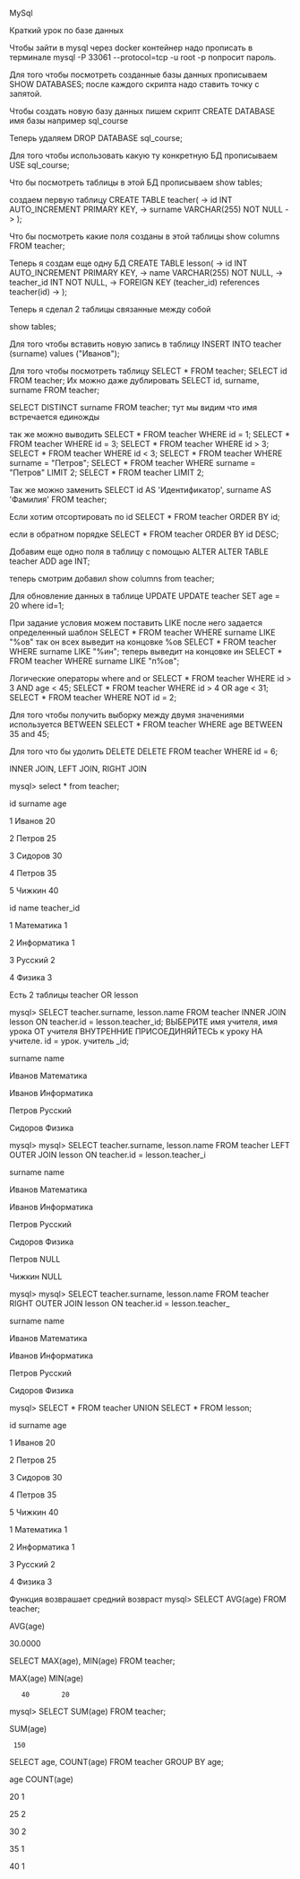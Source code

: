 MySql

Краткий урок по базе данных

Чтобы зайти в mysql через docker контейнер надо прописать в терминале mysql -P 33061 --protocol=tcp -u root -p
попросит пароль.

Для того чтобы посмотреть созданные базы данных прописываем
SHOW DATABASES;
после каждого скрипта надо ставить точку с запятой.

Чтобы создать новую базу данных пишем скрипт
CREATE DATABASE имя базы например sql_course

Теперь удаляем DROP DATABASE sql_course;

Для того чтобы использовать какую ту конкретную БД прописываем USE sql_course;

Что бы посмотреть таблицы в этой БД прописываем show tables;

создаем первую таблицу CREATE TABLE teacher(
-> id INT AUTO_INCREMENT PRIMARY KEY,
-> surname VARCHAR(255) NOT NULL
-> );


Что бы посмотреть какие поля созданы в этой таблицы
show columns FROM teacher;

Теперь я создам еще одну БД
CREATE TABLE lesson(
-> id INT AUTO_INCREMENT PRIMARY KEY,
-> name VARCHAR(255) NOT NULL,
-> teacher_id INT NOT NULL,
-> FOREIGN KEY (teacher_id) references teacher(id)
-> );

Теперь я сделал 2 таблицы связанные между собой

show tables;

Для того чтобы вставить новую запись в таблицу
INSERT INTO teacher (surname) values ("Иванов");

Для того чтобы посмотреть таблицу
SELECT * FROM teacher;
SELECT id FROM teacher;
Их можно даже дублировать
SELECT id, surname, surname FROM teacher;

SELECT DISTINCT surname FROM teacher;
тут мы видим что имя встречается единожды 

так же можно выводить
SELECT * FROM teacher WHERE id = 1;
SELECT * FROM teacher WHERE id = 3;
SELECT * FROM teacher WHERE id > 3;
SELECT * FROM teacher WHERE id < 3;
SELECT * FROM teacher WHERE surname = "Петров";
SELECT * FROM teacher WHERE surname = "Петров" LIMIT 2;
SELECT * FROM teacher LIMIT 2;

Так же можно заменить
SELECT id AS 'Идентификатор', surname AS 'Фамилия' FROM teacher;

Если хотим отсортировать по id
SELECT * FROM teacher ORDER BY id;

если в обратном порядке
SELECT * FROM teacher ORDER BY id DESC;


Добавим еще одно поля в таблицу с помощью ALTER
ALTER TABLE teacher ADD age INT;

теперь смотрим добавил
show columns from teacher;

Для обновление данных в таблице UPDATE
UPDATE teacher SET age = 20 where id=1;


При задание условия можем поставить LIKE после него задается определенный шаблон
SELECT * FROM teacher WHERE surname LIKE "%ов"
так он всех выведит на концовке %ов
SELECT * FROM teacher WHERE surname LIKE "%ин";
теперь выведит на концовке ин
SELECT * FROM teacher WHERE surname LIKE "п%ов";

Логические операторы where and or
SELECT * FROM teacher WHERE id > 3 AND age < 45;
SELECT * FROM teacher WHERE id > 4 OR age < 31;
SELECT * FROM teacher WHERE NOT id = 2;

Для того чтобы получить выборку между двумя значениями используется BETWEEN
SELECT * FROM teacher WHERE age BETWEEN 35 and 45;

Для того что бы удолить DELETE
DELETE FROM teacher WHERE id = 6;





INNER JOIN, LEFT JOIN, RIGHT JOIN

mysql> select * from teacher;

id  surname    age     

1  Иванов     20  

2  Петров     25 

3  Сидоров    30 

4  Петров     35 

5  Чижкин     40 



id  name  teacher_id 

1  Математика  1 

2  Информатика 1 

3  Русский     2

4  Физика      3 


Есть 2 таблицы teacher OR lesson

mysql> SELECT teacher.surname, lesson.name FROM teacher INNER JOIN lesson ON teacher.id = lesson.teacher_id;
ВЫБЕРИТЕ имя учителя, имя урока ОТ учителя ВНУТРЕННИЕ ПРИСОЕДИНЯЙТЕСЬ к уроку НА учителе. id = урок. учитель _id;

surname      name  

Иванов     Математика

Иванов     Информатика

Петров     Русский

Сидоров    Физика



mysql> mysql> SELECT teacher.surname, lesson.name FROM teacher LEFT OUTER JOIN lesson ON teacher.id = lesson.teacher_i

surname   name  

Иванов    Математика

Иванов    Информатика

Петров    Русский

Сидоров   Физика

Петров    NULL

Чижкин    NULL



mysql> mysql> SELECT teacher.surname, lesson.name FROM teacher RIGHT OUTER JOIN lesson ON teacher.id = lesson.teacher_

surname      name  

Иванов       Математика

Иванов       Информатика

Петров       Русский

Сидоров      Физика



mysql> SELECT * FROM teacher UNION SELECT * FROM lesson;

id  surname    age

1   Иванов    20 

2   Петров    25 

3   Сидоров   30 

4   Петров    35 

5   Чижкин    40 

1   Математика   1 

2   Информатика  1 

3   Русский      2 

4   Физика       3 


Функция возврашает средний возвраст
mysql> SELECT AVG(age) FROM teacher;

AVG(age) 

30.0000 



SELECT MAX(age), MIN(age)  FROM teacher;

MAX(age)  MIN(age) 

       40        20 



mysql> SELECT SUM(age) FROM teacher;

 SUM(age) 

     150 



SELECT age, COUNT(age) FROM teacher GROUP BY age;

age   COUNT(age) 

  20           1 

  25           2 

  30           2

  35           1 

  40           1 


